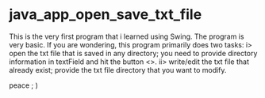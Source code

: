 # java_app_open_save_txt_file


This is the very first program that i learned using Swing.
The program is very basic.
If you are wondering, this program primarily does two tasks:
i> open the txt file that is saved in any directory; you need to provide directory information in textField and hit the button <<OPEN>>.
ii> write/edit the txt file that already exist; provide the txt file directory that you want to modify.
 
  
peace ; )
